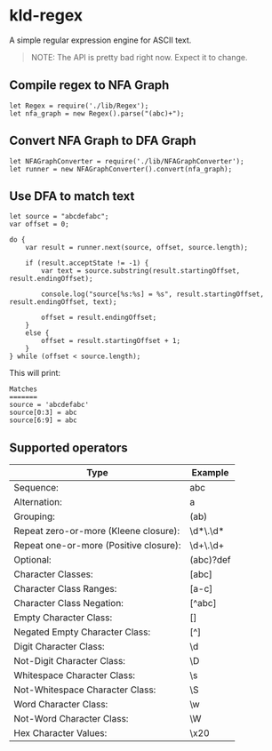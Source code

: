 # kld-regex

A simple regular expression engine for ASCII text.

> NOTE: The API is pretty bad right now. Expect it to change.

## Compile regex to NFA Graph

```
let Regex = require('./lib/Regex');
let nfa_graph = new Regex().parse("(abc)+");
```

## Convert NFA Graph to DFA Graph

```
let NFAGraphConverter = require('./lib/NFAGraphConverter');
let runner = new NFAGraphConverter().convert(nfa_graph);
```


## Use DFA to match text

```
let source = "abcdefabc";
var offset = 0;

do {
	var result = runner.next(source, offset, source.length);

	if (result.acceptState != -1) {
		var text = source.substring(result.startingOffset, result.endingOffset);

		console.log("source[%s:%s] = %s", result.startingOffset, result.endingOffset, text);

		offset = result.endingOffset;
	}
	else {
		offset = result.startingOffset + 1;
	}
} while (offset < source.length);
```

This will print:

```
Matches
=======
source = 'abcdefabc'
source[0:3] = abc
source[6:9] = abc
```

## Supported operators

| Type                                  | Example     |
|---------------------------------------|-------------|
| Sequence:                             | abc         |
| Alternation:                          | a|b|c       |
| Grouping:                             | (ab)|(cd)   |
| Repeat zero-or-more (Kleene closure): | \d\*\\.\d\* |
| Repeat one-or-more (Positive closure):| \d+\\.\d+   |
| Optional:                             | (abc)?def   |
| Character Classes:                    | [abc]       |
| Character Class Ranges:               | [a-c]       |
| Character Class Negation:             | [^abc]      |
| Empty Character Class:                | []          |
| Negated Empty Character Class:        | [^]         |
| Digit Character Class:                | \d          |
| Not-Digit Character Class:            | \D          |
| Whitespace Character Class:           | \s          |
| Not-Whitespace Character Class:       | \S          |
| Word Character Class:                 | \w          |
| Not-Word Character Class:             | \W          |
| Hex Character Values:                 | \x20        |